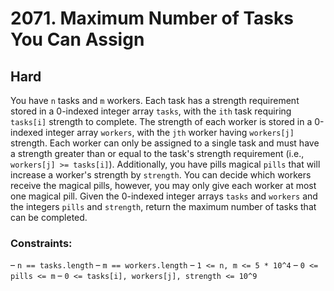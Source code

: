 # 2071. Maximum Number of Tasks You Can Assign

## Hard

You have `n` tasks and `m` workers. Each task has a strength requirement stored in a 0-indexed integer array `tasks`,
with the `ith` task requiring `tasks[i]` strength to complete. The strength of each worker is stored in a 0-indexed
integer array `workers`, with the `jth` worker having `workers[j]` strength. Each worker can only be assigned to a
single task and must have a strength greater than or equal to the task's strength requirement (i.e.,
`workers[j] >= tasks[i]`). Additionally, you have pills magical `pills` that will increase a worker's strength by
`strength`. You can decide which workers receive the magical pills, however, you may only give each worker at most one
magical pill. Given the 0-indexed integer arrays `tasks` and `workers` and the integers `pills` and `strength`, return
the maximum number of tasks that can be completed.

### Constraints:

– `n == tasks.length`
– `m == workers.length`
– `1 <= n, m <= 5 * 10^4`
– `0 <= pills <= m`
– `0 <= tasks[i], workers[j], strength <= 10^9`
